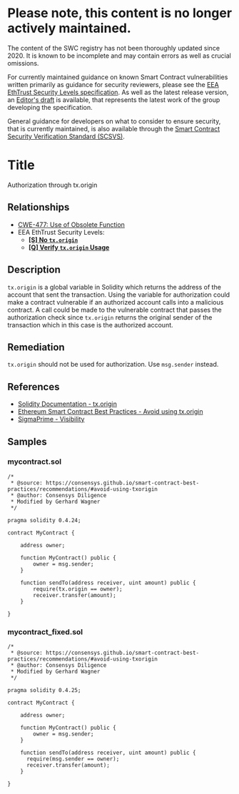 # Please note, this content is no longer actively maintained.

The content of the SWC registry has not been thoroughly updated since 2020. It is known to be incomplete and may contain errors as well as crucial omissions.

For currently maintained guidance on known Smart Contract vulnerabilities written primarily as guidance for security reviewers, please see the
[EEA EthTrust Security Levels specification](https://entethalliance.org/specs/ethtrust-sl). As well as the latest release version, an
[Editor's draft](https://entethalliance.github.io/eta-registry/security-levels-spec.html) is available,
that represents the latest work of the group developing the specification.

General guidance for developers on what to consider to ensure security, that is currently maintained, is also available through the
[Smart Contract Security Verification Standard (SCSVS)](https://github.com/ComposableSecurity/SCSVS).

# Title

Authorization through tx.origin

## Relationships

- [CWE-477: Use of Obsolete Function](https://cwe.mitre.org/data/definitions/477.html)
- EEA EthTrust Security Levels:
  - [**[S] No `tx.origin`**](https://entethalliance.github.io/eta-registry/security-levels-spec.html#req-1-no-tx.origin)
  - [**[Q] Verify `tx.origin` Usage**](https://entethalliance.github.io/eta-registry/security-levels-spec.html#req-3-verify-tx.origin)

## Description

`tx.origin` is a global variable in Solidity which returns the address of the account that sent the transaction. Using the variable for authorization could make a contract vulnerable if an authorized account calls into a malicious contract. A call could be made to the vulnerable contract that passes the authorization check since `tx.origin` returns the original sender of the transaction which in this case is the authorized account.

## Remediation

`tx.origin` should not be used for authorization. Use `msg.sender` instead.

## References

- [Solidity Documentation - tx.origin](https://solidity.readthedocs.io/en/develop/security-considerations.html#tx-origin)
- [Ethereum Smart Contract Best Practices - Avoid using tx.origin](https://consensys.github.io/smart-contract-best-practices/development-recommendations/solidity-specific/tx-origin/)
- [SigmaPrime - Visibility](https://github.com/sigp/solidity-security-blog#tx-origin)

## Samples

### mycontract.sol

```solidity
/*
 * @source: https://consensys.github.io/smart-contract-best-practices/recommendations/#avoid-using-txorigin
 * @author: Consensys Diligence  
 * Modified by Gerhard Wagner
 */

pragma solidity 0.4.24;

contract MyContract {

    address owner;

    function MyContract() public {
        owner = msg.sender;
    }

    function sendTo(address receiver, uint amount) public {
        require(tx.origin == owner);
        receiver.transfer(amount);
    }

}
```

### mycontract_fixed.sol

```solidity
/*
 * @source: https://consensys.github.io/smart-contract-best-practices/recommendations/#avoid-using-txorigin
 * @author: Consensys Diligence
 * Modified by Gerhard Wagner
 */

pragma solidity 0.4.25;

contract MyContract {

    address owner;

    function MyContract() public {
        owner = msg.sender;
    }

    function sendTo(address receiver, uint amount) public {
      require(msg.sender == owner);
      receiver.transfer(amount);
    }

}

```

